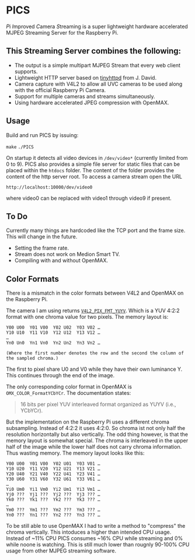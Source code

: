 # PICS #

*P*i *I*mproved *C*amera *S*treaming is a super lightweight hardware accelerated MJPEG Streaming Server for the Raspberry Pi.




## This Streaming Server combines the following: ##

* The output is a simple multipart MJPEG Stream that every web client supports.
* Lightweight HTTP server based on [tinyhttpd](https://sourceforge.net/projects/tinyhttpd/) from J. David.
* Camera capture with V4L2 to allow all UVC cameras to be used along with the official Raspberry Pi Camera.
* Support for multiple cameras and streams simultaneously.
* Using hardware accelerated JPEG compression with OpenMAX.




## Usage ##

Build and run PICS by issuing:

`make`
`./PICS`

On startup it detects all video devices in `/dev/video*` (currently limited from 0 to 9).
PICS also provides a simple file server for static files that can be placed within the `htdocs` folder.
The content of the folder provides the content of the http server root.
To access a camera stream open the URL

    http://localhost:10000/dev/video0

where video0 can be replaced with video1 through video9 if present.




## To Do ##

Currently many things are hardcoded like the TCP port and the frame size. This will change in the future.

* Setting the frame rate.
* Stream does not work on Medion Smart TV.
* Compiling with and without OpenMAX.




## Color Formats ##

There is a mismatch in the color formats between V4L2 and OpenMAX on the Raspberry Pi.

The camera I am using returns [`V4L2_PIX_FMT_YUYV`](https://www.kernel.org/doc/html/v4.10/media/uapi/v4l/pixfmt-yuyv.html). Which is a YUV 4:2:2 format with one chroma value for two pixels.
The memory layout is:

    Y00 U00  Y01 V00  Y02 U02  Y03 V02 …
    Y10 U10  Y11 V10  Y12 U12  Y13 V12 …
    …
    Yn0 Un0  Yn1 Vn0  Yn2 Un2  Yn3 Vn2 …

    (Where the first number denotes the row and the second the column of the sampled chroma.)

The first to pixel share U0 and V0 while they have their own luminance Y. This continues through the end of the image.

The only corresponding color format in OpenMAX is `OMX_COLOR_FormatYCbYCr`. The documentation states:

>    16 bits per pixel YUV interleaved format organized as YUYV (i.e., YCbYCr).

But the implementation on the Raspberry Pi uses a different chroma subsampling. Instead of 4:2:2 it uses 4:2:0.
So chroma ist not only half the resolution horizontally but also vertically.
The odd thing however, is that the memory layout is somewhat special. The chroma is interleaved in the upper half of the
image while the lower half does not carry chroma information. Thus wasting memory. The memory layout looks like this:

    Y00 U00  Y01 V00  Y02 U01  Y03 V01 …
    Y10 U20  Y11 V20  Y12 U21  Y13 V21 …
    Y20 U40  Y21 V40  Y22 U41  Y23 V41 …
    Y30 U60  Y31 V60  Y32 U61  Y33 V61 …
    …
    Yi0 Um0  Yi1 Vm0  Yi2 Um1  Yi3 Vm1 …
    Yj0 ???  Yj1 ???  Yj2 ???  Yj3 ??? …
    Yk0 ???  Yk1 ???  Yk2 ???  Yk3 ??? …
    …
    Ym0 ???  Ym1 ???  Ym2 ???  Ym3 ??? …
    Yn0 ???  Yn1 ???  Yn2 ???  Yn3 ??? …

To be still able to use OpenMAX I had to write a method to "compress" the chroma vertically. This intoduces a higher
than intended CPU usage. Instead of ~11% CPU PICS consumes ~16% CPU while streaming and 0% while noone is watching.
This is still much lower than rougnly 90-100% CPU usage from other MJPEG streaming software.
